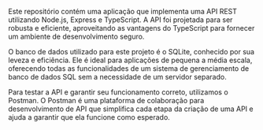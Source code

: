 Este repositório contém uma aplicação que implementa uma API REST utilizando Node.js, Express e TypeScript. A API foi projetada para ser robusta e eficiente, aproveitando as vantagens do TypeScript para fornecer um ambiente de desenvolvimento seguro.

O banco de dados utilizado para este projeto é o SQLite, conhecido por sua leveza e eficiência. Ele é ideal para aplicações de pequena a média escala, oferecendo todas as funcionalidades de um sistema de gerenciamento de banco de dados SQL sem a necessidade de um servidor separado.

Para testar a API e garantir seu funcionamento correto, utilizamos o Postman. O Postman é uma plataforma de colaboração para desenvolvimento de API que simplifica cada etapa da criação de uma API e ajuda a garantir que ela funcione como esperado.
